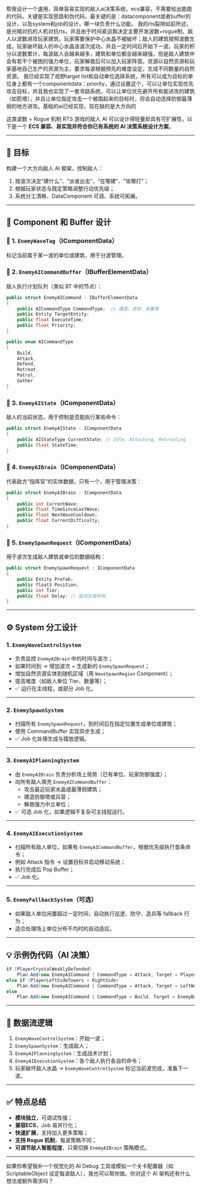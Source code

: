 帮我设计一个速用，简单容易实现的敌人ai决策系统，ecs兼容，不需要给出能跑的代码，关键是实现思路和伪代码，最关键的是：datacomponent或者buffer的设计，以及system和job的设计，哪一块负责什么功能。
我的rts裂隙如前所述，是光暗对抗的人机对抗rts，并且由于时间紧迫我决定主要开发波数+rogue制，敌人以波数进攻玩家建筑，玩家需要保护中心水晶不被破坏；敌人的建筑按照波数生成，玩家破坏敌人的中心水晶该波次成功，并且一定时间后开始下一波。玩家的积分以波数累计，每波敌人会越来越多，建筑和单位都会越来越强，但是敌人建筑中会有若干个被困的强力单位，玩家解救后可以加入玩家阵营。资源以自然资源和玩家基地自己生产的资源为主，要求每波根据预先的难度设定，生成不同数量的自然资源。
我已经实现了视野target list和自动单位选择系统，所有可以成为目标的单位身上都有一个componentdata：priority，通过设置这个，可以让单位实现优先攻击目标，并且我也实现了一套寻路系统，可以让单位优先避开所有能进攻的建筑（如箭塔），并且让单位指定攻击一个被围起来的目标时，将会自动选择防御最薄弱的地方进攻。基础的ai已经实现，现在缺的是大方向的




这类波数 + Rogue 机制 RTS 游戏的敌人 AI 可以设计得轻量却具有可扩展性，以下是一个 **ECS 兼容、易实现并符合你已有系统的 AI 决策系统设计方案**。

---

## 🎯 目标

构建一个大方向敌人 AI 框架，控制敌人：
1. 按波次决定“建什么”、“派谁出击”、“在哪建”、“攻哪打”；
2. 根据玩家状态与既定策略调整行动优先级；
3. 系统分工清晰、DataComponent 可调、系统可拓展。

---

## 🧩 Component 和 Buffer 设计

### 📌 1. `EnemyWaveTag`（IComponentData）  
标记当前属于某一波的单位或建筑，用于分波管理。

### 📌 2. `EnemyAICommandBuffer`（IBufferElementData）  
敌人执行计划队列（类似 BT 中的节点）：

```csharp
public struct EnemyAICommand : IBufferElementData
{
    public AICommandType CommandType;  // 建造、进攻、采集等
    public Entity TargetEntity;
    public float ExecuteTime;
    public float Priority;
}

public enum AICommandType
{
    Build,
    Attack,
    Defend,
    Retreat,
    Patrol,
    Gather
}
```

### 📌 3. `EnemyAIState`（IComponentData）  
敌人的当前状态，用于控制是否能执行某些命令：

```csharp
public struct EnemyAIState : IComponentData
{
    public AIStateType CurrentState; // Idle, Attacking, Retreating
    public float StateTime;
}
```

### 📌 4. `EnemyAIBrain`（IComponentData）  
代表敌方“指挥官”的实体数据，只有一个，用于管理决策：

```csharp
public struct EnemyAIBrain : IComponentData
{
    public int CurrentWave;
    public float TimeSinceLastWave;
    public float NextWaveCooldown;
    public float CurrentDifficulty;
}
```

### 📌 5. `EnemySpawnRequest`（IComponentData）  
用于波次生成敌人建筑或单位的数据结构：

```csharp
public struct EnemySpawnRequest : IComponentData
{
    public Entity Prefab;
    public float3 Position;
    public int Tier;
    public float Delay; // 延迟生成时间
}
```

---

## ⚙️ System 分工设计

### 1. `EnemyWaveControlSystem`  
- 负责监控 `EnemyAIBrain` 中的时间与波次；
- 如果时间到 -> 增加波次 + 生成新的 `EnemySpawnRequest`；
- 增加自然资源实体到随机区域（用 `WaveSpawnRegion` Component）；
- 提高难度（如敌人单位 Tier、数量等）；
- ✅ 运行在主线程，或部分 Job 化。

---

### 2. `EnemySpawnSystem`  
- 扫描所有 `EnemySpawnRequest`，到时间后在指定位置生成单位或建筑；
- 使用 CommandBuffer 实现异步生成；
- ✅ Job 化处理生成与摆放逻辑。

---

### 3. `EnemyAIPlanningSystem`  
- 由 `EnemyAIBrain` 负责分析场上局势（已有单位、玩家防御强度）；
- 向所有敌人填充 `EnemyAICommandBuffer`：
  - 攻击最近玩家水晶或最薄弱建筑；
  - 建造防御塔或兵营；
  - 解救强力中立单位；
- ✅ 可选 Job 化，如果逻辑不复杂可主线程运行。

---

### 4. `EnemyAIExecutionSystem`  
- 扫描所有敌人单位，如果有 `EnemyAICommandBuffer`，根据优先级执行首条命令；
- 例如 Attack 指令 -> 设置目标并启动移动系统；
- 执行完成后 Pop Buffer；
- ✅ Job 化。

---

### 5. `EnemyFallbackSystem`（可选）  
- 如果敌人单位闲置超过一定时间，自动执行巡逻、防守、造兵等 fallback 行为；
- 适合处理场上单位分布不均时的自动适应。

---

## 💡 示例伪代码（AI 决策）

```csharp
if (PlayerCrystalWeaklyDefended)
    Plan.Add(new EnemyAICommand { CommandType = Attack, Target = PlayerCrystal });
else if (PlayerLeftSideTowers < RightSide)
    Plan.Add(new EnemyAICommand { CommandType = Attack, Target = LeftWall });
else
    Plan.Add(new EnemyAICommand { CommandType = Build, Target = EnemyBarrackPosition });
```

---

## 🔁 数据流逻辑

1. `EnemyWaveControlSystem`：开始一波；
2. `EnemySpawnSystem`：生成敌人；
3. `EnemyAIPlanningSystem`：生成战术计划；
4. `EnemyAIExecutionSystem`：各个敌人执行各自的命令；
5. 玩家破坏敌人水晶 -> `EnemyWaveControlSystem` 标记当前波完成，准备下一波。

---

## ✅ 特点总结

- **模块独立**，可调试性强；
- **兼容ECS**，Job 易并行化；
- **快速扩展**，支持加入更多策略；
- **支持 Rogue 机制**，每波策略不同；
- **可调节敌人智能程度**，只需切换 `EnemyAIBrain` 策略模式。

---

如果你希望我补一个视觉化的 AI Debug 工具或模拟一个关卡配置器（如 ScriptableObject 设定每波敌人），我也可以帮你做。你对这个 AI 架构还有什么想法或额外需求吗？